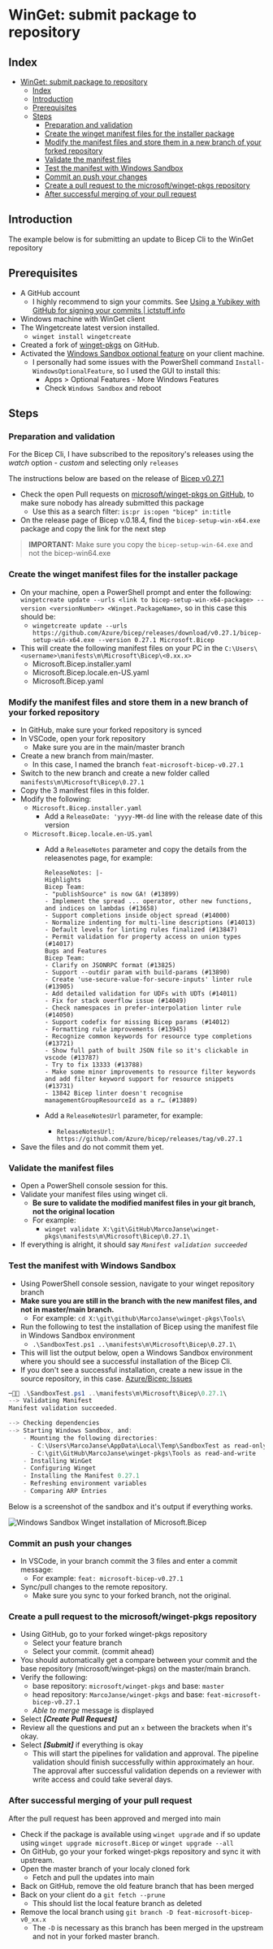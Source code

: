 # WinGet: submit package to repository

## Index

- [WinGet: submit package to repository](#winget-submit-package-to-repository)
  - [Index](#index)
  - [Introduction](#introduction)
  - [Prerequisites](#prerequisites)
  - [Steps](#steps)
    - [Preparation and validation](#preparation-and-validation)
    - [Create the winget manifest files for the installer package](#create-the-winget-manifest-files-for-the-installer-package)
    - [Modify the manifest files and store them in a new branch of your forked repository](#modify-the-manifest-files-and-store-them-in-a-new-branch-of-your-forked-repository)
    - [Validate the manifest files](#validate-the-manifest-files)
    - [Test the manifest with Windows Sandbox](#test-the-manifest-with-windows-sandbox)
    - [Commit an push your changes](#commit-an-push-your-changes)
    - [Create a pull request to the microsoft/winget-pkgs repository](#create-a-pull-request-to-the-microsoftwinget-pkgs-repository)
    - [After successful merging of your pull request](#after-successful-merging-of-your-pull-request)

## Introduction

The example below is for submitting an update to Bicep Cli to the WinGet repository

## Prerequisites

- A GitHub account
  - I highly recommend to sign your commits. See [Using a Yubikey with GitHub for signing your commits | ictstuff.info](https://ictstuff.info/using-a-Yubikey-with-github-for-signing-your-commits)
- Windows machine with WinGet client
- The Wingetcreate latest version installed.
  - `winget install wingetcreate`
- Created a fork of [winget-pkgs](https://github.com/microsoft/winget-pkgs) on GitHub.
- Activated the [Windows Sandbox optional feature](https://learn.microsoft.com/en-us/windows/security/application-security/application-isolation/windows-sandbox/windows-sandbox-overview) on your client machine.
  - I personally had some issues with the PowerShell command `Install-WindowsOptionalFeature`, so I used the GUI to install this:
    - Apps > Optional Features - More Windows Features
    - Check `Windows Sandbox` and reboot

## Steps

### Preparation and validation

For the Bicep Cli, I have subscribed to the repository's releases using the *watch* option - *custom* and selecting only `releases`

The instructions below are based on the release of [Bicep v0.27.1](https://github.com/Azure/bicep/releases/tag/v0.27.1)

- Check the open Pull requests on [microsoft/winget-pkgs on GitHub](https://github.com/microsoft/winget-pkgs/pulls), to make sure nobody has already submitted this package
  - Use this as a search filter: `is:pr is:open "bicep" in:title`
- On the release page of Bicep v.0.18.4, find the `bicep-setup-win-x64.exe` package and copy the link for the next step

> **IMPORTANT:** Make sure you copy the `bicep-setup-win-64.exe` and not the bicep-win64.exe

### Create the winget manifest files for the installer package

- On your machine, open a PowerShell prompt and enter the following: `wingetcreate update --urls <link to bicep-setup-win-x64-package> --version <versionNumber> <Winget.PackageName>`, so in this case this should be:
  - `wingetcreate update --urls https://github.com/Azure/bicep/releases/download/v0.27.1/bicep-setup-win-x64.exe --version 0.27.1 Microsoft.Bicep`
- This will create the following manifest files on your PC in the `C:\Users\<username>\manifests\m\Microsoft\Bicep\<0.xx.x>`
  - Microsoft.Bicep.installer.yaml
  - Microsoft.Bicep.locale.en-US.yaml
  - Microsoft.Bicep.yaml

### Modify the manifest files and store them in a new branch of your forked repository

- In GitHub, make sure your forked repository is synced
- In VSCode, open your fork repository
  - Make sure you are in the main/master branch
- Create a new branch from main/master.
  - In this case, I named the branch `feat-microsoft-bicep-v0.27.1`
- Switch to the new branch and create a new folder called `manifests\m\Microsoft\Bicep\0.27.1`
- Copy the 3 manifest files in this folder.
- Modify the following:
  - `Microsoft.Bicep.installer.yaml`
    - Add a `ReleaseDate: 'yyyy-MM-dd` line with the release date of this version
  - `Microsoft.Bicep.locale.en-US.yaml`
    - Add a `ReleaseNotes` parameter and copy the details from the releasenotes page, for example:

      ```text
      ReleaseNotes: |-
      Highlights
      Bicep Team:
      - "publishSource" is now GA! (#13899)
      - Implement the spread ... operator, other new functions, and indices on lambdas (#13658)
      - Support completions inside object spread (#14000)
      - Normalize indenting for multi-line descriptions (#14013)
      - Default levels for linting rules finalized (#13847)
      - Permit validation for property access on union types (#14017)
      Bugs and Features
      Bicep Team:
      - Clarify on JSONRPC format (#13825)
      - Support --outdir param with build-params (#13890)
      - Create 'use-secure-value-for-secure-inputs' linter rule (#13905)
      - Add detailed validation for UDFs with UDTs (#14011)
      - Fix for stack overflow issue (#14049)
      - Check namespaces in prefer-interpolation linter rule (#14050)
      - Support codefix for missing Bicep params (#14012)
      - Formatting rule improvements (#13945)
      - Recognize common keywords for resource type completions (#13721)
      - Show full path of built JSON file so it's clickable in vscode (#13787)
      - Try to fix 13333 (#13788)
      - Make some minor improvements to resource filter keywords and add filter keyword support for resource snippets (#13731)
      - 13842 Bicep linter doesn't recognise managementGroupResourceId as a r… (#13889)
      ```

    - Add a `ReleaseNotesUrl` parameter, for example:
      - `ReleaseNotesUrl: https://github.com/Azure/bicep/releases/tag/v0.27.1`
- Save the files and do not commit them yet.

### Validate the manifest files

- Open a PowerShell console session for this.
- Validate your manifest files using winget cli.
  - **Be sure to validate the modified manifest files in your git branch, not the original location**
  - For example:
    - `winget validate X:\git\GitHub\MarcoJanse\winget-pkgs\manifests\m\Microsoft\Bicep\0.27.1\`
- If everything is alright, it should say *`Manifest validation succeeded`*

### Test the manifest with Windows Sandbox

- Using PowerShell console session, navigate to your winget repository branch
- **Make sure you are still in the branch with the new manifest files, and not in master/main branch.**
  - For example: `cd X:\git\github\MarcoJanse\winget-pkgs\Tools\`
- Run the following to test the installation of Bicep using the manifest file in Windows Sandbox environment
  - `.\SandboxTest.ps1 ..\manifests\m\Microsoft\Bicep\0.27.1\`
- This will list the output below, open a Windows Sandbox environment where you should see a successful installation of the Bicep Cli.
- If you don't see a successful installation, create a new issue in the source repository, in this case. [Azure/Bicep: Issues](https://github.com/Azure/bicep/issues)

```powershell
─ .\SandboxTest.ps1 ..\manifests\m\Microsoft\Bicep\0.27.1\                                 
--> Validating Manifest
Manifest validation succeeded.

--> Checking dependencies
--> Starting Windows Sandbox, and:
    - Mounting the following directories:
      - C:\Users\MarcoJanse\AppData\Local\Temp\SandboxTest as read-only
      - C:\git\GitHub\MarcoJanse\winget-pkgs\Tools as read-and-write
    - Installing WinGet
    - Configuring Winget
    - Installing the Manifest 0.27.1
    - Refreshing environment variables
    - Comparing ARP Entries
```

Below is a screenshot of the sandbox and it's output if everything works.

![Windows Sandbox Winget installation of Microsoft.Bicep](../../Images/kb-windows-winget-submit-package-sandbox-winget-bicepInstall.png)

### Commit an push your changes

- In VSCode, in your branch commit the 3 files and enter a commit message:
  - For example: `feat: microsoft-bicep-v0.27.1`
- Sync/pull changes to the remote repository.
  - Make sure you sync to your forked branch, not the original.

### Create a pull request to the microsoft/winget-pkgs repository

- Using GitHub, go to your forked winget-pkgs repository
  - Select your feature branch
  - Select your commit. (commit ahead)
- You should automatically get a compare between your commit and the base repository (microsoft/winget-pkgs) on the master/main branch.
- Verify the following:
  - base repository: `microsoft/winget-pkgs` and base: `master`
  - head repository: `MarcoJanse/winget-pkgs` and base: `feat-microsoft-bicep-v0.27.1`
  - *Able to merge* message is displayed
- Select ***[Create Pull Request]***
- Review all the questions and put an `x` between the brackets when it's okay.
- Select ***[Submit]*** if everything is okay
  - This will start the pipelines for validation and approval. The pipeline validation should finish successfully within approximately an hour. The approval after successful validation depends on a reviewer with write access and could take several days.

### After successful merging of your pull request

After the pull request has been approved and merged into main

- Check if the package is available using `winget upgrade` and if so update using `winget upgrade microsoft.Bicep` or `winget upgrade --all`
- On GitHub, go your your forked winget-pkgs repository and sync it with upstream.
- Open the master branch of your localy cloned fork
  - Fetch and pull the updates into main
- Back on GitHub, remove the old feature branch that has been merged
- Back on your client do a `git fetch --prune`
  - This should list the local feature branch as deleted
- Remove the local branch using `git branch -D feat-microsoft-bicep-v0_xx.x`
  - The `-D` is necessary as this branch has been merged in the upstream and not in your forked master branch.
